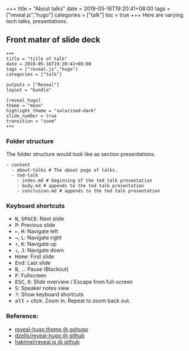 +++
title = "About talks"
date = 2019-05-16T19:20:41+08:00
tags = ["reveal.js","hugo"]
categories = ["talk"]
toc = true
+++
Here are varying tech talks, presentations.
<!--more-->
## Front mater of slide deck
```
+++
title = "title of talk"
date = 2019-05-16T19:20:41+08:00
tags = ["reveal.js","hugo"]
categories = ["talk"]

outputs = ["Reveal"]
layout = "bundle"

[reveal_hugo]
theme = "moon"
highlight_theme = "solarized-dark"
slide_number = true
transition = "zoom"
+++
```

### Folder structure
The folder structure would look like as section presentations.

```
- content
  - about-talks # The about page of talks.
  - ted-talk
    - index.md # beginning of the ted talk presentation
    - body.md # appends to the ted talk presentation
    - conclusion.md # appends to the ted talk presentation
```

### Keyboard shortcuts

- <kbd>N</kbd>, <kbd>SPACE</kbd>:	Next slide
- <kbd>P</kbd>: Previous slide
- <kbd>←</kbd>, <kbd>H</kbd>: Navigate left
- <kbd>→</kbd>, <kbd>L</kbd>: Navigate right
- <kbd>↑</kbd>, <kbd>K</kbd>: Navigate up
- <kbd>↓</kbd>, <kbd>J</kbd>: Navigate down
- <kbd>Home</kbd>: First slide
- <kbd>End</kbd>: Last slide
- <kbd>B</kbd>, <kbd>.</kbd>: Pause (Blackout)
- <kbd>F</kbd>: Fullscreen
- <kbd>ESC</kbd>, <kbd>O</kbd>: Slide overview / Escape from full-screen
- <kbd>S</kbd>: Speaker notes view
- <kbd>?</kbd>: Show keyboard shortcuts
- <kbd>alt</kbd> + click: Zoom in. Repeat to zoom back out.

### Reference:

- [reveal-hugo theme @ gohugo](https://themes.gohugo.io/reveal-hugo/)
- [dzello/reveal-hugo @ github](https://github.com/dzello/reveal-hugo)
- [hakimel/reveal.js @ github](https://github.com/hakimel/reveal.js)

